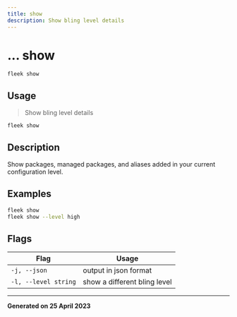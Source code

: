 ```yaml
---
title: show
description: Show bling level details
---
```


# ... show
`fleek show`

## Usage
> Show bling level details

```shell
fleek show
```

## Description


Show packages, managed packages, and aliases added in your current configuration level.

## Examples

```bash
fleek show
fleek show --level high

```

## Flags
|Flag|Usage|
|----|-----|
|`-j, --json`|output in json format|
|`-l, --level string`|show a different bling level|


---
**Generated on 25 April 2023**

